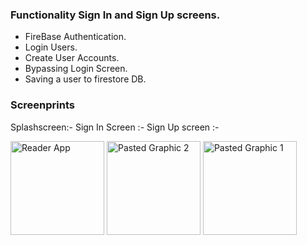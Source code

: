 ### Functionality Sign In and Sign Up screens.
- FireBase Authentication.
- Login Users.
- Create User Accounts.
- Bypassing Login Screen.
- Saving a user to firestore DB.




### Screenprints

Splashscreen:-                                Sign In Screen :-                            Sign Up screen :-



<img width="150" alt="Reader App" src="https://github.com/user-attachments/assets/a25d0f93-3485-4825-a625-9112545c9664">





<img width="150" alt="Pasted Graphic 2" src="https://github.com/user-attachments/assets/a713692f-b8e5-4dda-8b55-bbd8ef6b05e4">





<img width="150" alt="Pasted Graphic 1" src="https://github.com/user-attachments/assets/de527722-8049-43a3-9c01-d8a40c2466bd">







